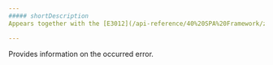 ```yaml
---
##### shortDescription
Appears together with the [E3012](/api-reference/40%20SPA%20Framework/zz%20Errors%20and%20Warnings/E3012.md '/Documentation/ApiReference/SPA_Framework/Errors_and_Warnings/#E3012') error.

---
```

Provides information on the occurred error.